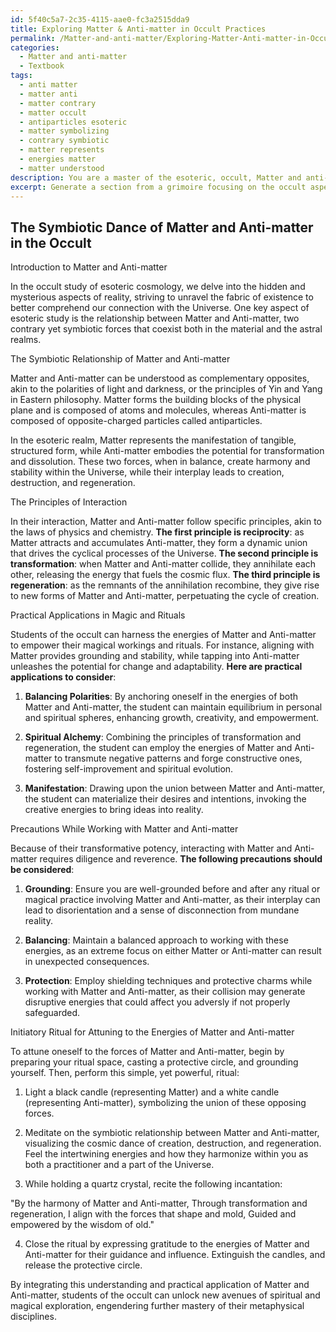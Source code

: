 ```yaml
---
id: 5f40c5a7-2c35-4115-aae0-fc3a2515dda9
title: Exploring Matter & Anti-matter in Occult Practices
permalink: /Matter-and-anti-matter/Exploring-Matter-Anti-matter-in-Occult-Practices/
categories:
  - Matter and anti-matter
  - Textbook
tags:
  - anti matter
  - matter anti
  - matter contrary
  - matter occult
  - antiparticles esoteric
  - matter symbolizing
  - contrary symbiotic
  - matter represents
  - energies matter
  - matter understood
description: You are a master of the esoteric, occult, Matter and anti-matter and education, you have written many textbooks on the subject in ways that provide students with rich and deep understanding of the subject. You are being asked to write textbook-like sections on a topic and you do it with full context, explainability, and reliability in accuracy to the true facts of the topic at hand, in a textbook style that a student would easily be able to learn from, in a rich, engaging, and contextual way. Always include relevant context (such as formulas and history), related concepts, and in a way that someone can gain deep insights from.
excerpt: Generate a section from a grimoire focusing on the occult aspects of Matter and anti-matter. Discuss their symbiotic relationship, the principles of their interaction in the esoteric realm, and practical applications for utilizing these energies in rituals or magical practices. Include any precautions that students of the occult should take while working with these forces, and provide a brief initiatory ritual that helps one attune to the energies of Matter and anti-matter.
---
```


## The Symbiotic Dance of Matter and Anti-matter in the Occult

Introduction to Matter and Anti-matter

In the occult study of esoteric cosmology, we delve into the hidden and mysterious aspects of reality, striving to unravel the fabric of existence to better comprehend our connection with the Universe. One key aspect of esoteric study is the relationship between Matter and Anti-matter, two contrary yet symbiotic forces that coexist both in the material and the astral realms.

The Symbiotic Relationship of Matter and Anti-matter

Matter and Anti-matter can be understood as complementary opposites, akin to the polarities of light and darkness, or the principles of Yin and Yang in Eastern philosophy. Matter forms the building blocks of the physical plane and is composed of atoms and molecules, whereas Anti-matter is composed of opposite-charged particles called antiparticles.

In the esoteric realm, Matter represents the manifestation of tangible, structured form, while Anti-matter embodies the potential for transformation and dissolution. These two forces, when in balance, create harmony and stability within the Universe, while their interplay leads to creation, destruction, and regeneration.

The Principles of Interaction

In their interaction, Matter and Anti-matter follow specific principles, akin to the laws of physics and chemistry. **The first principle is reciprocity**: as Matter attracts and accumulates Anti-matter, they form a dynamic union that drives the cyclical processes of the Universe. **The second principle is transformation**: when Matter and Anti-matter collide, they annihilate each other, releasing the energy that fuels the cosmic flux. **The third principle is regeneration**: as the remnants of the annihilation recombine, they give rise to new forms of Matter and Anti-matter, perpetuating the cycle of creation.

Practical Applications in Magic and Rituals

Students of the occult can harness the energies of Matter and Anti-matter to empower their magical workings and rituals. For instance, aligning with Matter provides grounding and stability, while tapping into Anti-matter unleashes the potential for change and adaptability. **Here are practical applications to consider**:

1. **Balancing Polarities**: By anchoring oneself in the energies of both Matter and Anti-matter, the student can maintain equilibrium in personal and spiritual spheres, enhancing growth, creativity, and empowerment.

2. **Spiritual Alchemy**: Combining the principles of transformation and regeneration, the student can employ the energies of Matter and Anti-matter to transmute negative patterns and forge constructive ones, fostering self-improvement and spiritual evolution.

3. **Manifestation**: Drawing upon the union between Matter and Anti-matter, the student can materialize their desires and intentions, invoking the creative energies to bring ideas into reality.

Precautions While Working with Matter and Anti-matter

Because of their transformative potency, interacting with Matter and Anti-matter requires diligence and reverence. **The following precautions should be considered**:

1. **Grounding**: Ensure you are well-grounded before and after any ritual or magical practice involving Matter and Anti-matter, as their interplay can lead to disorientation and a sense of disconnection from mundane reality.

2. **Balancing**: Maintain a balanced approach to working with these energies, as an extreme focus on either Matter or Anti-matter can result in unexpected consequences.

3. **Protection**: Employ shielding techniques and protective charms while working with Matter and Anti-matter, as their collision may generate disruptive energies that could affect you adversly if not properly safeguarded.

Initiatory Ritual for Attuning to the Energies of Matter and Anti-matter

To attune oneself to the forces of Matter and Anti-matter, begin by preparing your ritual space, casting a protective circle, and grounding yourself. Then, perform this simple, yet powerful, ritual:

1. Light a black candle (representing Matter) and a white candle (representing Anti-matter), symbolizing the union of these opposing forces.

2. Meditate on the symbiotic relationship between Matter and Anti-matter, visualizing the cosmic dance of creation, destruction, and regeneration. Feel the intertwining energies and how they harmonize within you as both a practitioner and a part of the Universe.

3. While holding a quartz crystal, recite the following incantation:

"By the harmony of Matter and Anti-matter,
Through transformation and regeneration,
I align with the forces that shape and mold,
Guided and empowered by the wisdom of old."

4. Close the ritual by expressing gratitude to the energies of Matter and Anti-matter for their guidance and influence. Extinguish the candles, and release the protective circle.

By integrating this understanding and practical application of Matter and Anti-matter, students of the occult can unlock new avenues of spiritual and magical exploration, engendering further mastery of their metaphysical disciplines.
